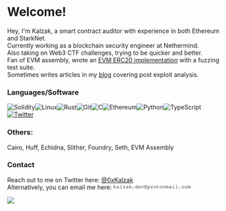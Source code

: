 # Welcome!

Hey, I'm Kalzak, a smart contract auditor with experience in both Ethereum and StarkNet.<br>
Currently working as a blockchain security engineer at Nethermind.<br>
Also taking on Web3 CTF challenges, trying to be quicker and better.<br>
Fan of EVM assembly, wrote an [EVM ERC20 implementation](https://github.com/Kalzak/evm20) with a fuzzing test suite.<br>
Sometimes writes articles in my [blog](https://kalzak.github.io/) covering post exploit analysis.<br>

### Languages/Software
![Solidity](https://img.shields.io/badge/Solidity-%23363636.svg?style=for-the-badge&logo=solidity&logoColor=white)![Linux](https://img.shields.io/badge/Linux-FCC624?style=for-the-badge&logo=linux&logoColor=black)![Rust](https://img.shields.io/badge/rust-%23000000.svg?style=for-the-badge&logo=rust&logoColor=white)![Git](https://img.shields.io/badge/git-%23F05033.svg?style=for-the-badge&logo=git&logoColor=white)![C](https://img.shields.io/badge/c-%2300599C.svg?style=for-the-badge&logo=c&logoColor=white)![Ethereum](https://img.shields.io/badge/Ethereum-3C3C3D?style=for-the-badge&logo=Ethereum&logoColor=white)![Python](https://img.shields.io/badge/python-3670A0?style=for-the-badge&logo=python&logoColor=ffdd54)![TypeScript](https://img.shields.io/badge/typescript-%23007ACC.svg?style=for-the-badge&logo=typescript&logoColor=white)[![Twitter](https://img.shields.io/badge/@0xKalzak-%231DA1F2.svg?style=for-the-badge&logo=Twitter&logoColor=white)](https://twitter.com/0xKalzak)<br>

### Others:
Cairo, Huff, Echidna, Slither, Foundry, Seth, EVM Assembly

### Contact

Reach out to me on Twitter here: [@0xKalzak](https://twitter.com/0xKalzak) <br>
Alternatively, you can email me here: ![emailaddressimage](https://raw.githubusercontent.com/Kalzak/Kalzak/main/email-address-image.gif)

![](https://komarev.com/ghpvc/?username=kalzak&color=bf00bf)
